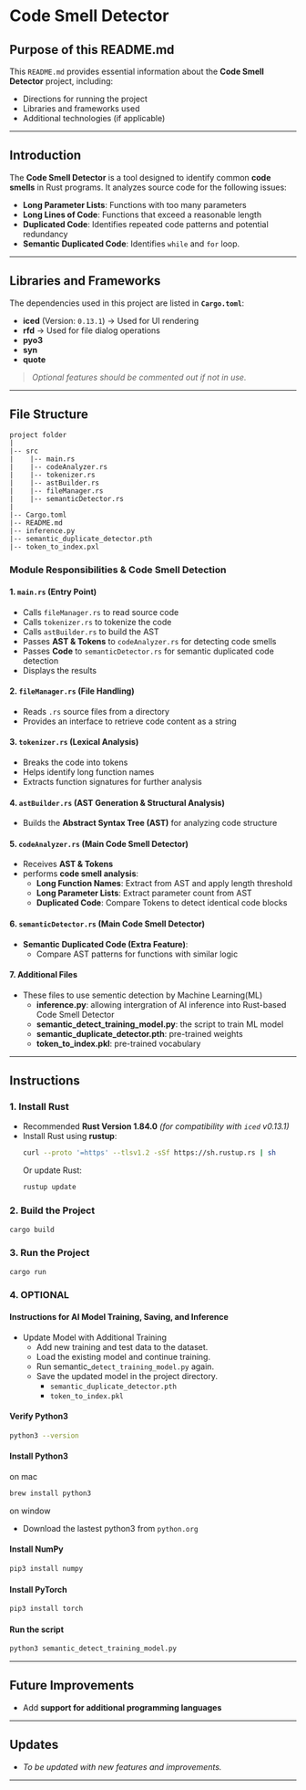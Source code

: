 # **Code Smell Detector**  

## **Purpose of this README.md**  
This `README.md` provides essential information about the **Code Smell Detector** project, including:  
- Directions for running the project  
- Libraries and frameworks used  
- Additional technologies (if applicable)  

---

## **Introduction**  
The **Code Smell Detector** is a tool designed to identify common **code smells** in Rust programs. It analyzes source code for the following issues:  
- **Long Parameter Lists**: Functions with too many parameters  
- **Long Lines of Code**: Functions that exceed a reasonable length  
- **Duplicated Code**: Identifies repeated code patterns and potential redundancy  
- **Semantic Duplicated Code**: Identifies `while` and `for` loop. 

---

## **Libraries and Frameworks**  
The dependencies used in this project are listed in **`Cargo.toml`**:  
- **iced** (Version: `0.13.1`) → Used for UI rendering  
- **rfd** → Used for file dialog operations  
- **pyo3**
- **syn**
- **quote**

> *Optional features should be commented out if not in use.*  

---

## **File Structure**  

```
project folder
|
|-- src
|    |-- main.rs
|    |-- codeAnalyzer.rs
|    |-- tokenizer.rs
|    |-- astBuilder.rs
|    |-- fileManager.rs 
|    |-- semanticDetector.rs 
|
|-- Cargo.toml
|-- README.md
|-- inference.py
|-- semantic_duplicate_detector.pth
|-- token_to_index.pxl

```

### **Module Responsibilities & Code Smell Detection**  

#### **1. `main.rs` (Entry Point)**  
- Calls `fileManager.rs` to read source code  
- Calls `tokenizer.rs` to tokenize the code  
- Calls `astBuilder.rs` to build the AST  
- Passes **AST & Tokens** to `codeAnalyzer.rs` for detecting code smells 
- Passes **Code** to `semanticDetector.rs` for semantic duplicated code detection
- Displays the results  

#### **2. `fileManager.rs` (File Handling)**  
- Reads `.rs` source files from a directory  
- Provides an interface to retrieve code content as a string  

#### **3. `tokenizer.rs` (Lexical Analysis)**  
- Breaks the code into tokens  
- Helps identify long function names  
- Extracts function signatures for further analysis  

#### **4. `astBuilder.rs` (AST Generation & Structural Analysis)**  
- Builds the **Abstract Syntax Tree (AST)** for analyzing code structure

#### **5. `codeAnalyzer.rs` (Main Code Smell Detector)**  
- Receives **AST & Tokens**
- performs **code smell analysis**:  
  - **Long Function Names**: Extract from AST and apply length threshold  
  - **Long Parameter Lists**: Extract parameter count from AST  
  - **Duplicated Code**: Compare Tokens to detect identical code blocks  

#### **6. `semanticDetector.rs` (Main Code Smell Detector)**
  - **Semantic Duplicated Code (Extra Feature)**:  
    - Compare AST patterns for functions with similar logic  

#### **7. Additional Files**
  - These files to use sementic detection by Machine Learning(ML)
    - **inference.py**: allowing intergration of AI inference into Rust-based Code Smell Detector
    - **semantic_detect_training_model.py**: the script to train ML model 
    - **semantic_duplicate_detector.pth**: pre-trained weights
    - **token_to_index.pkl**: pre-trained vocabulary

---

## **Instructions**  

### **1. Install Rust**  
- Recommended **Rust Version 1.84.0** *(for compatibility with `iced` v0.13.1)*  
- Install Rust using **rustup**:  
  ```sh
  curl --proto '=https' --tlsv1.2 -sSf https://sh.rustup.rs | sh
  ```
  Or update Rust:  
  ```sh
  rustup update
  ```

### **2. Build the Project**  
```sh
cargo build
```

### **3. Run the Project**  
```sh
cargo run
```

### **4. OPTIONAL**
#### **Instructions for AI Model Training, Saving, and Inference**
- Update Model with Additional Training
    - Add new training and test data to the dataset.
    - Load the existing model and continue training.
    - Run semantic_`detect_training_model.py` again.
    - Save the updated model in the project directory.
      - `semantic_duplicate_detector.pth`
      - `token_to_index.pkl`

#### **Verify Python3**
```sh
python3 --version
```

#### **Install Python3**
on mac
```sh
brew install python3
```
on window
- Download the lastest python3 from `python.org`

#### **Install NumPy**
```sh
pip3 install numpy
```

#### **Install PyTorch**
```sh
pip3 install torch
```

#### **Run the script**
```sh
python3 semantic_detect_training_model.py
```

---

## **Future Improvements**  
- Add **support for additional programming languages**  

---

## **Updates**  
- *To be updated with new features and improvements.*  

---
